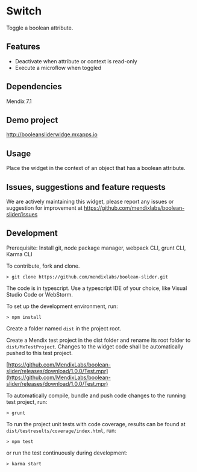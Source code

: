 # Switch
Toggle a boolean attribute.

## Features
* Deactivate when attribute or context is read-only
* Execute a microflow when toggled

## Dependencies
Mendix 7.1

## Demo project
http://booleansliderwidge.mxapps.io

## Usage
Place the widget in the context of an object that has a boolean attribute.

## Issues, suggestions and feature requests
We are actively maintaining this widget, please report any issues or suggestion for improvement at https://github.com/mendixlabs/boolean-slider/issues

## Development
Prerequisite: Install git, node package manager, webpack CLI, grunt CLI, Karma CLI

To contribute, fork and clone.

    > git clone https://github.com/mendixlabs/boolean-slider.git

The code is in typescript. Use a typescript IDE of your choice, like Visual Studio Code or WebStorm.

To set up the development environment, run:

    > npm install

Create a folder named `dist` in the project root.

Create a Mendix test project in the dist folder and rename its root folder to `dist/MxTestProject`. Changes to the widget code shall be automatically pushed to this test project.

[https://github.com/MendixLabs/boolean-slider/releases/download/1.0.0/Test.mpr](https://github.com/MendixLabs/boolean-slider/releases/download/1.0.0/Test.mpr)

To automatically compile, bundle and push code changes to the running test project, run:

    > grunt

To run the project unit tests with code coverage, results can be found at `dist/testresults/coverage/index.html`, run:

    > npm test

or run the test continuously during development:

    > karma start
